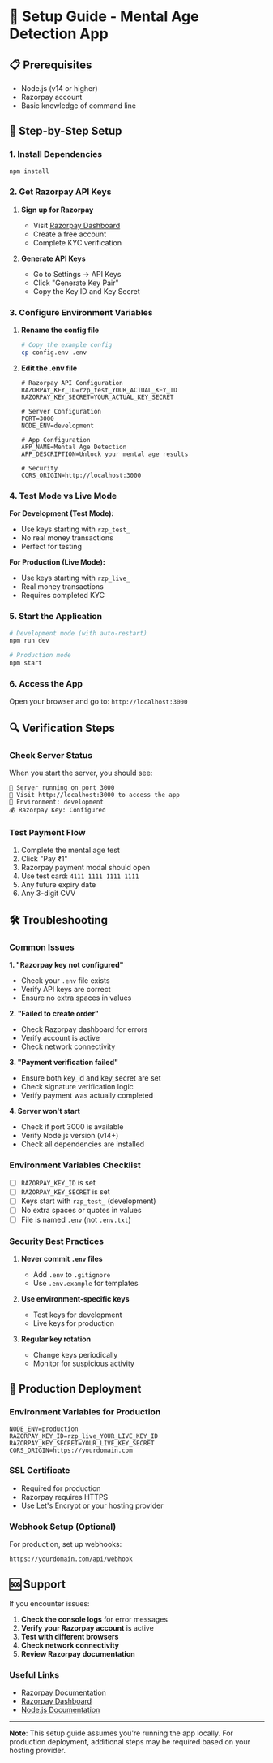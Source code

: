 # 🚀 Setup Guide - Mental Age Detection App

## 📋 Prerequisites

- Node.js (v14 or higher)
- Razorpay account
- Basic knowledge of command line

## 🔧 Step-by-Step Setup

### 1. Install Dependencies

```bash
npm install
```

### 2. Get Razorpay API Keys

1. **Sign up for Razorpay**
   - Visit [Razorpay Dashboard](https://dashboard.razorpay.com/)
   - Create a free account
   - Complete KYC verification

2. **Generate API Keys**
   - Go to Settings → API Keys
   - Click "Generate Key Pair"
   - Copy the Key ID and Key Secret

### 3. Configure Environment Variables

1. **Rename the config file**
   ```bash
   # Copy the example config
   cp config.env .env
   ```

2. **Edit the .env file**
   ```env
   # Razorpay API Configuration
   RAZORPAY_KEY_ID=rzp_test_YOUR_ACTUAL_KEY_ID
   RAZORPAY_KEY_SECRET=YOUR_ACTUAL_KEY_SECRET
   
   # Server Configuration
   PORT=3000
   NODE_ENV=development
   
   # App Configuration
   APP_NAME=Mental Age Detection
   APP_DESCRIPTION=Unlock your mental age results
   
   # Security
   CORS_ORIGIN=http://localhost:3000
   ```

### 4. Test Mode vs Live Mode

**For Development (Test Mode):**
- Use keys starting with `rzp_test_`
- No real money transactions
- Perfect for testing

**For Production (Live Mode):**
- Use keys starting with `rzp_live_`
- Real money transactions
- Requires completed KYC

### 5. Start the Application

```bash
# Development mode (with auto-restart)
npm run dev

# Production mode
npm start
```

### 6. Access the App

Open your browser and go to: `http://localhost:3000`

## 🔍 Verification Steps

### Check Server Status
When you start the server, you should see:
```
🚀 Server running on port 3000
📱 Visit http://localhost:3000 to access the app
🔧 Environment: development
💰 Razorpay Key: Configured
```

### Test Payment Flow
1. Complete the mental age test
2. Click "Pay ₹1"
3. Razorpay payment modal should open
4. Use test card: `4111 1111 1111 1111`
5. Any future expiry date
6. Any 3-digit CVV

## 🛠️ Troubleshooting

### Common Issues

**1. "Razorpay key not configured"**
- Check your `.env` file exists
- Verify API keys are correct
- Ensure no extra spaces in values

**2. "Failed to create order"**
- Check Razorpay dashboard for errors
- Verify account is active
- Check network connectivity

**3. "Payment verification failed"**
- Ensure both key_id and key_secret are set
- Check signature verification logic
- Verify payment was actually completed

**4. Server won't start**
- Check if port 3000 is available
- Verify Node.js version (v14+)
- Check all dependencies are installed

### Environment Variables Checklist

- [ ] `RAZORPAY_KEY_ID` is set
- [ ] `RAZORPAY_KEY_SECRET` is set
- [ ] Keys start with `rzp_test_` (development)
- [ ] No extra spaces or quotes in values
- [ ] File is named `.env` (not `.env.txt`)

### Security Best Practices

1. **Never commit `.env` files**
   - Add `.env` to `.gitignore`
   - Use `.env.example` for templates

2. **Use environment-specific keys**
   - Test keys for development
   - Live keys for production

3. **Regular key rotation**
   - Change keys periodically
   - Monitor for suspicious activity

## 📱 Production Deployment

### Environment Variables for Production
```env
NODE_ENV=production
RAZORPAY_KEY_ID=rzp_live_YOUR_LIVE_KEY_ID
RAZORPAY_KEY_SECRET=YOUR_LIVE_KEY_SECRET
CORS_ORIGIN=https://yourdomain.com
```

### SSL Certificate
- Required for production
- Razorpay requires HTTPS
- Use Let's Encrypt or your hosting provider

### Webhook Setup (Optional)
For production, set up webhooks:
```
https://yourdomain.com/api/webhook
```

## 🆘 Support

If you encounter issues:

1. **Check the console logs** for error messages
2. **Verify your Razorpay account** is active
3. **Test with different browsers**
4. **Check network connectivity**
5. **Review Razorpay documentation**

### Useful Links
- [Razorpay Documentation](https://razorpay.com/docs/)
- [Razorpay Dashboard](https://dashboard.razorpay.com/)
- [Node.js Documentation](https://nodejs.org/docs/)

---

**Note**: This setup guide assumes you're running the app locally. For production deployment, additional steps may be required based on your hosting provider. 